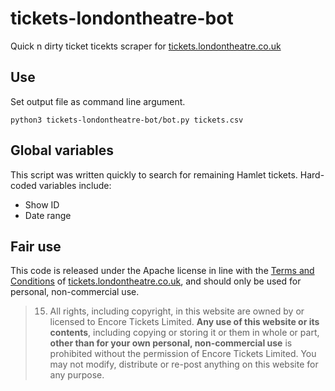 # tickets-londontheatre-bot
Quick n dirty ticket ticekts scraper for [tickets.londontheatre.co.uk](http://tickets.londontheatre.co.uk/)

## Use
Set output file as command line argument.

```
python3 tickets-londontheatre-bot/bot.py tickets.csv
```

## Global variables
This script was written quickly to search for remaining Hamlet tickets.
Hard-coded variables include:

- Show ID
- Date range

## Fair use

This code is released under the Apache license in line with the [Terms and Conditions](http://tickets.londontheatre.co.uk/terms-and-conditions) of [tickets.londontheatre.co.uk](http://tickets.londontheatre.co.uk/), and should only be used for personal, non-commercial use.

> 15. All rights, including copyright, in this website are owned by or licensed to Encore Tickets Limited. **Any use of this website or its contents**, including copying or storing it or them in whole or part, **other than for your own personal, non-commercial use** is prohibited without the permission of Encore Tickets Limited. You may not modify, distribute or re-post anything on this website for any purpose.

